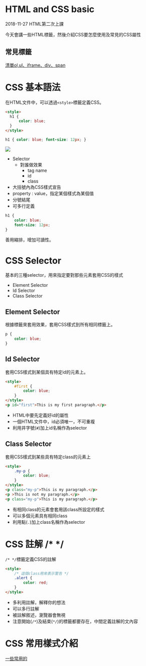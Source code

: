 # HTML and CSS basic

2018-11-27 HTML第二次上課

今天會講一些HTML標籤，然後介紹CSS要怎麼使用及常見的CSS屬性

## 常見標籤

[清單ol,ul、iframe、div、span](tag_ol,ul,iframe,div,span.md)

# CSS 基本語法

在HTML文件中，可以透過```<style>```標籤定義CSS。

```html
<style>
  h1 {
      color: blue;
  }
</style>
```

```css
h1 { color: blue; font-size: 12px; }
```
![](https://i.imgur.com/1DtqKZh.png)

- Selector
    - 對誰做效果
        - tag name
        - id
        - class
- 大括號內為CSS樣式宣告
- property : value，指定某個樣式為某個值
- 分號結尾
- 可多行定義

```css
h1 {
    color: blue;
    font-size: 12px;
}
```

善用縮排，增加可讀性。

# CSS Selector

基本的三種selector，用來指定要對那些元素套用CSS的樣式

- Element Selector
- Id Selector
- Class Selector

## Element Selector

根據標籤來套用效果，套用CSS樣式到所有相同標籤上。

```css
p {
    color: blue;
}
```

## Id Selector

套用CSS樣式到某個具有特定id的元素上。

```html
<style>
    #first {
        color: blue;
    }
</style>
<p id="first">This is my first paragraph.</p>
```

- HTML中要先定義好id的屬性
- 一個HTML文件中，id必須唯一，不可重複
- 利用井字號(```#```)加上id名稱作為selector

## Class Selector

套用CSS樣式到某些具有特定class的元素上

```html
<style>
    .my-p {
        color: blue;
    }
</style>
<p class="my-p">This is my paragraph.</p>
<p >This is not my paragraph.</p>
<p class="my-p">This is my paragraph.</p>
```

- 有相同class的元素會套用該class所設定的樣式
- 可以多個元素具有相同class
- 利用點(```.```)加上class名稱作為selector

# CSS 註解 /* */

```/* */```標籤定義CSS的註解

```html
<style>
    /* 這個class用來表示警告 */
    .alert {
        color: red;
    }
</style>
```

- 多利用註解，解釋你的想法
- 可以多行註解
- 被註解敘述，瀏覽器會無視
- 注意開始(```/*```)及結束(```*/```)的標籤都要存在，中間定義註解的文內容

# CSS 常用樣式介紹

[一些常用的](css.md)